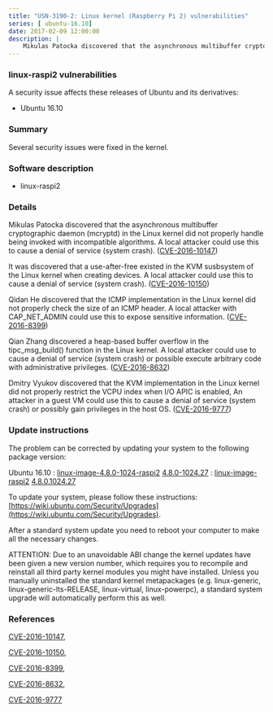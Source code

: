 ```yaml
---
title: "USN-3190-2: Linux kernel (Raspberry Pi 2) vulnerabilities"
series: [ ubuntu-16.10]
date: 2017-02-09 12:00:00
description: |
    Mikulas Patocka discovered that the asynchronous multibuffer cryptographic daemon (mcryptd) in the Linux kernel did not properly handle being invoked with incompatible algorithms. A local attacker could use this to cause a denial of service (system crash). ([CVE-2016-10147](http://people.ubuntu.com/~ubuntu-security/cve/CVE-2016-10147))
--- 
```

 
### linux-raspi2 vulnerabilities

A security issue affects these releases of Ubuntu and its derivatives:

* Ubuntu 16.10

### Summary

Several security issues were fixed in the kernel. 

### Software description

* linux-raspi2 

### Details

Mikulas Patocka discovered that the asynchronous multibuffer cryptographic daemon (mcryptd) in the Linux kernel did not properly handle being invoked with incompatible algorithms. A local attacker could use this to cause a denial of service (system crash). ([CVE-2016-10147](http://people.ubuntu.com/~ubuntu-security/cve/CVE-2016-10147))

It was discovered that a use-after-free existed in the KVM susbsystem of the Linux kernel when creating devices. A local attacker could use this to cause a denial of service (system crash). ([CVE-2016-10150](http://people.ubuntu.com/~ubuntu-security/cve/CVE-2016-10150))

Qidan He discovered that the ICMP implementation in the Linux kernel did not properly check the size of an ICMP header. A local attacker with CAP_NET_ADMIN could use this to expose sensitive information. ([CVE-2016-8399](http://people.ubuntu.com/~ubuntu-security/cve/CVE-2016-8399))

Qian Zhang discovered a heap-based buffer overflow in the tipc_msg_build() function in the Linux kernel. A local attacker could use to cause a denial of service (system crash) or possible execute arbitrary code with administrative privileges. ([CVE-2016-8632](http://people.ubuntu.com/~ubuntu-security/cve/CVE-2016-8632))

Dmitry Vyukov discovered that the KVM implementation in the Linux kernel did not properly restrict the VCPU index when I/O APIC is enabled, An attacker in a guest VM could use this to cause a denial of service (system crash) or possibly gain privileges in the host OS. ([CVE-2016-9777](http://people.ubuntu.com/~ubuntu-security/cve/CVE-2016-9777)) 

### Update instructions

The problem can be corrected by updating your system to the following package version:

Ubuntu 16.10
 : [linux-image-4.8.0-1024-raspi2](https://launchpad.net/ubuntu/+source/linux-raspi2) <span> [4.8.0-1024.27](https://launchpad.net/ubuntu/+source/linux-raspi2/4.8.0-1024.27) </span> 
 : [linux-image-raspi2](https://launchpad.net/ubuntu/+source/linux-raspi2) <span> [4.8.0.1024.27](https://launchpad.net/ubuntu/+source/linux-raspi2/4.8.0-1024.27) </span> 

To update your system, please follow these instructions: [https://wiki.ubuntu.com/Security/Upgrades](https://wiki.ubuntu.com/Security/Upgrades).

After a standard system update you need to reboot your computer to make all the necessary changes.

ATTENTION: Due to an unavoidable ABI change the kernel updates have been given a new version number, which requires you to recompile and reinstall all third party kernel modules you might have installed. Unless you manually uninstalled the standard kernel metapackages (e.g. linux-generic, linux-generic-lts-RELEASE, linux-virtual, linux-powerpc), a standard system upgrade will automatically perform this as well. 

### References

 [CVE-2016-10147](http://people.ubuntu.com/~ubuntu-security/cve/CVE-2016-10147), 

 [CVE-2016-10150](http://people.ubuntu.com/~ubuntu-security/cve/CVE-2016-10150), 

 [CVE-2016-8399](http://people.ubuntu.com/~ubuntu-security/cve/CVE-2016-8399), 

 [CVE-2016-8632](http://people.ubuntu.com/~ubuntu-security/cve/CVE-2016-8632), 

 [CVE-2016-9777](http://people.ubuntu.com/~ubuntu-security/cve/CVE-2016-9777)
 
